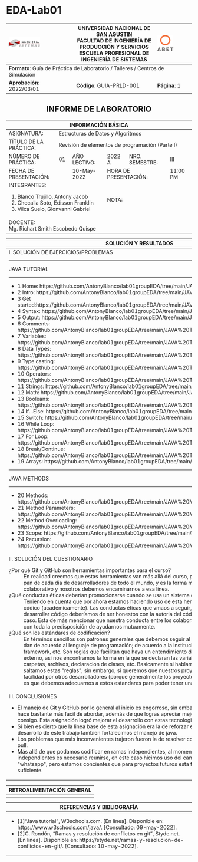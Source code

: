 # EDA-Lab01
<table>
    <theader>
        <tr>
            <td><img src="https://github.com/rescobedoq/pw2/blob/main/epis.png?raw=true" alt="EPIS" style="width:50%; height:auto"/></td>
            <th>
                <span style="font-weight:bold;">UNIVERSIDAD NACIONAL DE SAN AGUSTIN</span><br />
                <span style="font-weight:bold;">FACULTAD DE INGENIERÍA DE PRODUCCIÓN Y SERVICIOS</span><br />
                <span style="font-weight:bold;">ESCUELA PROFESIONAL DE INGENIERÍA DE SISTEMAS</span>
            </th>
            <td><img src="https://github.com/rescobedoq/pw2/blob/main/abet.png?raw=true" alt="ABET" style="width:50%; height:auto"/></td>
        </tr>
    </theader>
    <tbody>
        <tr><td colspan="3"><span style="font-weight:bold;">Formato</span>: Guía de Práctica de Laboratorio / Talleres / Centros de Simulación</td></tr>
        <tr><td><span style="font-weight:bold;">Aprobación</span>:  2022/03/01</td><td><span style="font-weight:bold;">Código</span>: GUIA-PRLD-001</td><td><span style="font-weight:bold;">Página</span>: 1</td></tr>
    </tbody>
</table>
</div>
<div align="center">
    <span style="font-weight:bold;"><h2>INFORME DE LABORATORIO</h2></span>
</div>


<table>
<theader>
    <tr><th colspan="6" style="width:50%; height:auto; text-align:center">INFORMACIÓN BÁSICA</th></tr>
</theader>
<tbody>
    <tr>
        <td>ASIGNATURA:</td><td colspan="5">Estructuras de Datos y Algoritmos</td>
    </tr>
    <tr>
        <td>TÍTULO DE LA PRÁCTICA:</td><td colspan="5">Revisión de elementos de programación (Parte I)</td>
    </tr>
    <tr>
        <td>NÚMERO DE PRÁCTICA:</td><td>01</td><td>AÑO LECTIVO:</td><td>2022 A</td><td>NRO. SEMESTRE:</td><td>III</td>
    </tr>
    <tr>
        <td colspan="2">FECHA DE PRESENTACIÓN:</td><td>10-May-2022</td><td colspan="2">HORA DE PRESENTACIÓN:</td><td>11:00 PM</td>
    </tr>
    <tr>
        <td colspan="3">INTEGRANTES:
        <ol>
        <li>Blanco Trujillo, Antony Jacob</li>
        <li>Checalla Soto, Edisson Franklin</li>
        <li>Vilca Suelo, Gionvanni Gabriel</li>
        </ol>
        </td>
        <td colspan="2"> NOTA:</td>
        <td>     </td>
    </tr>
    <tr>
        <td colspan="6">DOCENTE:<br>
        Mg. Richart Smith Escobedo Quispe
        </td>
    </tr>
</tdbody>
</table>

<table>
    <theader>
        <tr>
            <th style="text-align:center">SOLUCIÓN Y RESULTADOS</th>
        </tr>
    </theader>
    <tbody>
        <tr>
            <td>
            I. SOLUCIÓN DE EJERCICIOS/PROBLEMAS<br>
		<hr>
		JAVA TUTORIAL
		<hr>
                <ul>
                	<li>1 Home: https://github.com/AntonyBlanco/lab01groupEDA/tree/main/JAVA%20TUTORIAL/1Home</li>
			<li>2 Intro: https://github.com/AntonyBlanco/lab01groupEDA/tree/main/JAVA%20TUTORIAL/2Intro</li>
			<li>3 Get started:https://github.com/AntonyBlanco/lab01groupEDA/tree/main/JAVA%20TUTORIAL/3GetStarted</li>
			<li>4 Syntax: https://github.com/AntonyBlanco/lab01groupEDA/tree/main/JAVA%20TUTORIAL/4Syntax</li>
			<li>5 Output: https://github.com/AntonyBlanco/lab01groupEDA/tree/main/JAVA%20TUTORIAL/5Output</li>
			<li>6 Comments: https://github.com/AntonyBlanco/lab01groupEDA/tree/main/JAVA%20TUTORIAL/6Comments</li>
			<li>7 Variables: https://github.com/AntonyBlanco/lab01groupEDA/tree/main/JAVA%20TUTORIAL/7Variables</li>
			<li>8 Data Types: https://github.com/AntonyBlanco/lab01groupEDA/tree/main/JAVA%20TUTORIAL/8DataTypes</li>
			<li>9 Type casting: https://github.com/AntonyBlanco/lab01groupEDA/tree/main/JAVA%20TUTORIAL/9TypeCasting</li>
			<li>10 Operators: https://github.com/AntonyBlanco/lab01groupEDA/tree/main/JAVA%20TUTORIAL/10Operators</li>
			<li>11 Strings: https://github.com/AntonyBlanco/lab01groupEDA/tree/main/JAVA%20TUTORIAL/11Strings</li>
			<li>12 Math: https://github.com/AntonyBlanco/lab01groupEDA/tree/main/JAVA%20TUTORIAL/12Math</li>
			<li>13 Booleans: https://github.com/AntonyBlanco/lab01groupEDA/tree/main/JAVA%20TUTORIAL/13Booleans</li>
			<li>14 If...Else: https://github.com/AntonyBlanco/lab01groupEDA/tree/main/JAVA%20TUTORIAL/14if-else</li>
			<li>15 Switch: https://github.com/AntonyBlanco/lab01groupEDA/tree/main/JAVA%20TUTORIAL/15Switch</li>
			<li>16 While Loop: https://github.com/AntonyBlanco/lab01groupEDA/tree/main/JAVA%20TUTORIAL/16WhileLoop</li>
			<li>17 For Loop: https://github.com/AntonyBlanco/lab01groupEDA/tree/main/JAVA%20TUTORIAL/17ForLoop</li>
			<li>18 Break/Continue: https://github.com/AntonyBlanco/lab01groupEDA/tree/main/JAVA%20TUTORIAL/18BreakContinue</li>
			<li>19 Arrays: https://github.com/AntonyBlanco/lab01groupEDA/tree/main/JAVA%20TUTORIAL/19Arrays</li>
                </ul>
		<hr>
		JAVA METHODS
		<hr>
                <ul>
			<li>20 Methods: https://github.com/AntonyBlanco/lab01groupEDA/tree/main/JAVA%20METHODS/20Methods</li>
			<li>21 Method Parameters: https://github.com/AntonyBlanco/lab01groupEDA/tree/main/JAVA%20METHODS/21MethodParameters</li>
			<li>22 Method Overloading: https://github.com/AntonyBlanco/lab01groupEDA/tree/main/JAVA%20METHODS/22Overloading</li>
			<li>23 Scope: https://github.com/AntonyBlanco/lab01groupEDA/tree/main/JAVA%20METHODS/23Scope</li>
			<li>24 Recursion: https://github.com/AntonyBlanco/lab01groupEDA/tree/main/JAVA%20METHODS/24Recursion</li>
                </ul>
            </td>
        </tr>
        <tr>
            <td>
            II. SOLUCIÓN DEL CUESTIONARIO<br>
		<dl>
                    <dt>¿Por qué Git y GitHub son herramientas importantes para el curso?</dt>
                    	<dd>En realidad creemos que estas herramientas van más allá del curso, pues son tecnologías que es el pan de cada dia de desarrolladores de todo el mundo, y es la forma más optima de trabajo colaborativo y nosotros debemos encaminarnos a esa linea.
		    	</dd>
                    <dt>¿Qué conductas éticas deberían promocionarse cuando se usa un sistema de control de versiones?</dt>
                    	<dd> Teniendo en cuenta que por ahora estamos haciendo uso de esta herramienta para el control de códico (académicamente). Las conductas éticas que vmaos a seguir, es la de que al momento de desarrollar código deberíamos de ser honestos con la autoria del código, y referenciar si fuera el caso. Esta de más mencionar que nuestra conducta entre los colaboradores siempre será cordial y con toda la predisposición de ayudarnos mutuamente.  
			</dd>
                    <dt>¿Qué son los estándares de codificación?</dt>
                    	<dd>En términos sencillos son patrones generales que debemos seguir al momento de codificar, estos se dan de acuerdo al lenguaje de programación; de acuerdo a la institución para que desarrollemos; el framework, etc. Son reglas que facilitan que haya un entendimiento de código para un desarrollador externo, asi nos encontramos la forma en la que se declaran las variables, el ordenamiento de carpetas, archivos, declaracion de clases, etc. Basicamente si hablamos de codificar podriamos saltarnos estas "reglas", sin embargo, si queremos que nuestros proyectos puedan ser leidos con facilidad por otros desarrolladores (porque generalmente los proyectos son de caracter colaborativo) es que debemos adecuarnos a estos estandares para poder tener una comunidad eficiente.
		    	</dd>
		</dl>
            </td>
        </tr>
        <tr>
            <td>
            III. CONCLUSIONES<br>
                <ul>
                    <li>
		    El manejo de Git y GitHub por lo general al inicio es engorroso, sin embargo, con el uso prolongado se hace bastante más facil de abordar, además de que logras apreciar mejor los beneficios que trae consigo. Esta asignación logró mejorar el desarrollo con estas tecnologias. 
		    </li>
                    <li>
		    Si bien es cierto que la linea base de esta asignación era la de reforzar el uso de Git y de GitHub, en el desarrollo de este trabajo tambien fortalecimos el manejo de java.
		    </li>
                    <li>Los problemas que más inconvenientes trajeron fueron la de resolver conflictos al momento del push o pull.</li>
		    <li>Más allá de que podamos codificar en ramas independientes, al momento de unificar los proyectos independientes es necesario reunirse, en este caso hicimos uso del canal de comunicación "whatsapp", pero estamos concientes que para proyectos futuros esta forma de trabajo no será suficiente.</li>
                </ul>
            </td>
        </tr>
    </tbody>
</table>

<table>
    <theader>
        <tr>
            <th style="text-align:center">RETROALIMENTACIÓN GENERAL</th>
        </tr>
    </theader>
    <tbody>
        <tr>
            <td>
            </td>
        </tr>
    </tbody>
</table>

<table>
    <theader>
        <tr>
            <th style="text-align:center">REFERENCIAS Y BIBLIOGRAFÍA</th>
        </tr>
    </theader>
    <tbody>
        <tr>
            <td>
                <ul>
			<li>
			[1]“Java tutorial”, W3schools.com. [En línea]. Disponible en: https://www.w3schools.com/java/. [Consultado: 09-may-2022].
			</li>
			<li>
		[2]C. Rondón, “Ramas y resolución de conflictos en git”, Styde.net. [En línea]. Disponible en: https://styde.net/ramas-y-resolucion-de-conflictos-en-git/. [Consultado: 10-may-2022].</li>
                </ul>
            </td>
        </tr>
    </tbody>
</table>

